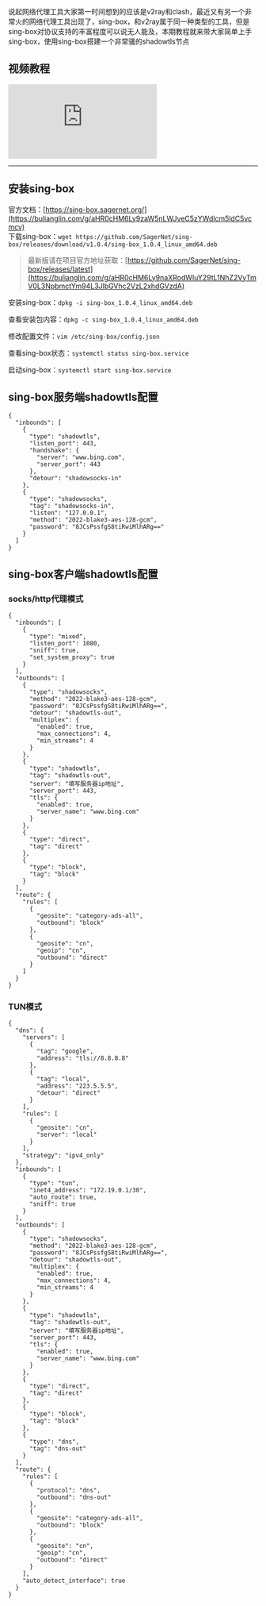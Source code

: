 说起网络代理工具大家第一时间想到的应该是v2ray和clash，最近又有另一个非常火的网络代理工具出现了，sing-box，和v2ray属于同一种类型的工具，但是sing-box对协议支持的丰富程度可以说无人能及，本期教程就来带大家简单上手sing-box，使用sing-box搭建一个非常骚的shadowtls节点

## 视频教程

<iframe src="https://www.youtube.com/embed/o-IFEu4GENE" title="YouTube video player" frameborder="0" allow="accelerometer; autoplay; clipboard-write; encrypted-media; gyroscope; picture-in-picture" allowfullscreen=""></iframe>

___

## 安装sing-box

官方文档：[https://sing-box.sagernet.org/](https://bulianglin.com/g/aHR0cHM6Ly9zaW5nLWJveC5zYWdlcm5ldC5vcmcv)  
下载sing-box：`wget https://github.com/SagerNet/sing-box/releases/download/v1.0.4/sing-box_1.0.4_linux_amd64.deb`

> 最新版请在项目官方地址获取：[https://github.com/SagerNet/sing-box/releases/latest](https://bulianglin.com/g/aHR0cHM6Ly9naXRodWIuY29tL1NhZ2VyTmV0L3NpbmctYm94L3JlbGVhc2VzL2xhdGVzdA)

安装sing-box：`dpkg -i sing-box_1.0.4_linux_amd64.deb`

查看安装包内容：`dpkg -c sing-box_1.0.4_linux_amd64.deb`

修改配置文件：`vim /etc/sing-box/config.json`

查看sing-box状态：`systemctl status sing-box.service`

启动sing-box：`systemctl start sing-box.service`

## sing-box服务端shadowtls配置

```
{
  "inbounds": [
    {
      "type": "shadowtls",
      "listen_port": 443,
      "handshake": {
        "server": "www.bing.com",
        "server_port": 443 
      },
      "detour": "shadowsocks-in"
    },
    {
      "type": "shadowsocks",
      "tag": "shadowsocks-in",
      "listen": "127.0.0.1",
      "method": "2022-blake3-aes-128-gcm",
      "password": "8JCsPssfgS8tiRwiMlhARg=="
    }
  ]
}
```

## sing-box客户端shadowtls配置

### socks/http代理模式

```
{
  "inbounds": [
    {
      "type": "mixed",
      "listen_port": 1080,
      "sniff": true,
      "set_system_proxy": true
    }
  ],
  "outbounds": [
    {
      "type": "shadowsocks",
      "method": "2022-blake3-aes-128-gcm",
      "password": "8JCsPssfgS8tiRwiMlhARg==",
      "detour": "shadowtls-out",
      "multiplex": {
        "enabled": true,
        "max_connections": 4,
        "min_streams": 4
      }
    },
    {
      "type": "shadowtls",
      "tag": "shadowtls-out",
      "server": "填写服务器ip地址",
      "server_port": 443,
      "tls": {
        "enabled": true,
        "server_name": "www.bing.com"
      }
    },
    {
      "type": "direct",
      "tag": "direct"
    },
    {
      "type": "block",
      "tag": "block"
    }
  ],
  "route": {
    "rules": [
      {
        "geosite": "category-ads-all",
        "outbound": "block"
      },
      {
        "geosite": "cn",
        "geoip": "cn",
        "outbound": "direct"
      }
    ]
  }
}
```

### TUN模式

```
{
  "dns": {
    "servers": [
      {
        "tag": "google",
        "address": "tls://8.8.8.8"
      },
      {
        "tag": "local",
        "address": "223.5.5.5",
        "detour": "direct"
      }
    ],
    "rules": [
      {
        "geosite": "cn",
        "server": "local"
      }
    ],
    "strategy": "ipv4_only"
  },
  "inbounds": [
    {
      "type": "tun",
      "inet4_address": "172.19.0.1/30",
      "auto_route": true,
      "sniff": true
    }
  ],
  "outbounds": [
    {
      "type": "shadowsocks",
      "method": "2022-blake3-aes-128-gcm",
      "password": "8JCsPssfgS8tiRwiMlhARg==",
      "detour": "shadowtls-out",
      "multiplex": {
        "enabled": true,
        "max_connections": 4,
        "min_streams": 4
      }
    },
    {
      "type": "shadowtls",
      "tag": "shadowtls-out",
      "server": "填写服务器ip地址",
      "server_port": 443,
      "tls": {
        "enabled": true,
        "server_name": "www.bing.com"
      }
    },
    {
      "type": "direct",
      "tag": "direct"
    },
    {
      "type": "block",
      "tag": "block"
    },
    {
      "type": "dns",
      "tag": "dns-out"
    }
  ],
  "route": {
    "rules": [
      {
        "protocol": "dns",
        "outbound": "dns-out"
      },
      {
        "geosite": "category-ads-all",
        "outbound": "block"
      },
      {
        "geosite": "cn",
        "geoip": "cn",
        "outbound": "direct"
      }
    ],
    "auto_detect_interface": true
  }
}
```